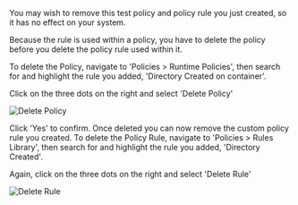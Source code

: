 
You may wish to remove this test policy and policy rule you just created, so it has no effect on your system.

Because the rule is used within a policy, you have to delete the policy before you delete the policy rule used within it.

To delete the Policy, navigate to 'Policies > Runtime Policies', then search for and highlight the rule you added, 'Directory Created on container'.

Click on the three dots on the right and select 'Delete Policy'

![Delete Policy](/sysdig/courses/secure/secure-policy-editor/assets/image16.png)

Click 'Yes' to confirm. Once deleted you can now remove the custom policy rule you created. To delete the Policy Rule, navigate to 'Policies > Rules Library', then search for and highlight the rule you added, 'Directory Created'.

Again, click on the three dots on the right and select 'Delete Rule'

![Delete Rule](/sysdig/courses/secure/secure-policy-editor/assets/image15.png)
